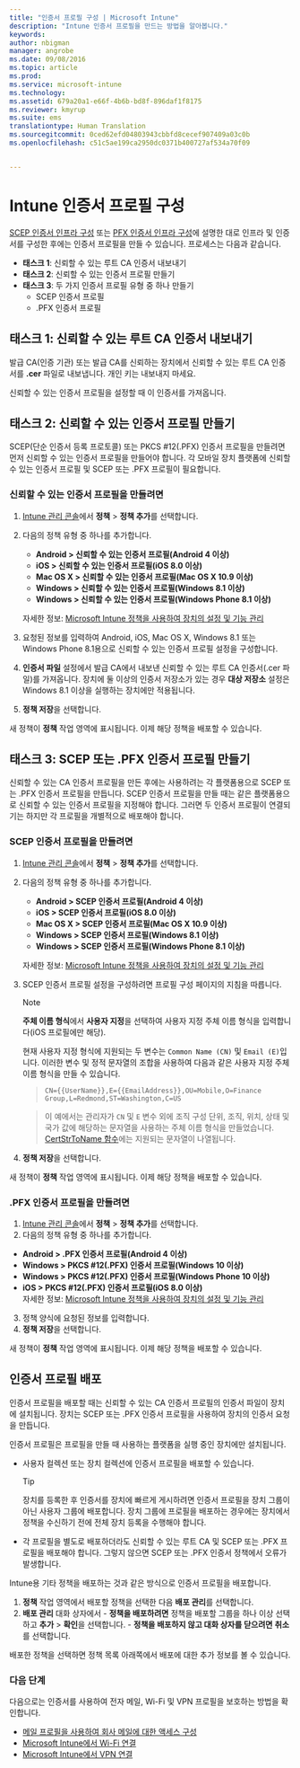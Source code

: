 ```yaml
---
title: "인증서 프로필 구성 | Microsoft Intune"
description: "Intune 인증서 프로필을 만드는 방법을 알아봅니다."
keywords: 
author: nbigman
manager: angrobe
ms.date: 09/08/2016
ms.topic: article
ms.prod: 
ms.service: microsoft-intune
ms.technology: 
ms.assetid: 679a20a1-e66f-4b6b-bd8f-896daf1f8175
ms.reviewer: kmyrup
ms.suite: ems
translationtype: Human Translation
ms.sourcegitcommit: 0ced62efd04803943cbbfd8cecef907409a03c0b
ms.openlocfilehash: c51c5ae199ca2950dc0371b400727af534a70f09


---
```


# Intune 인증서 프로필 구성
[SCEP 인증서 인프라 구성](configure-certificate-infrastructure-for-scep.md) 또는 [PFX 인증서 인프라 구성](configure-certificate-infrastructure-for-pfx.md)에 설명한 대로 인프라 및 인증서를 구성한 후에는 인증서 프로필을 만들 수 있습니다. 프로세스는 다음과 같습니다.

- **태스크 1**: 신뢰할 수 있는 루트 CA 인증서 내보내기
- **태스크 2**: 신뢰할 수 있는 인증서 프로필 만들기
- **태스크 3**: 두 가지 인증서 프로필 유형 중 하나 만들기
  - SCEP 인증서 프로필
  - .PFX 인증서 프로필

## **태스크 1**: 신뢰할 수 있는 루트 CA 인증서 내보내기
발급 CA(인증 기관) 또는 발급 CA를 신뢰하는 장치에서 신뢰할 수 있는 루트 CA 인증서를 **.cer** 파일로 내보냅니다. 개인 키는 내보내지 마세요.

신뢰할 수 있는 인증서 프로필을 설정할 때 이 인증서를 가져옵니다.

## **태스크 2**: 신뢰할 수 있는 인증서 프로필 만들기
SCEP(단순 인증서 등록 프로토콜) 또는 PKCS #12(.PFX) 인증서 프로필을 만들려면 먼저 신뢰할 수 있는 인증서 프로필을 만들어야 합니다. 각 모바일 장치 플랫폼에 신뢰할 수 있는 인증서 프로필 및 SCEP 또는 .PFX 프로필이 필요합니다.

### 신뢰할 수 있는 인증서 프로필을 만들려면

1.  [Intune 관리 콘솔](https://manage.microsoft.com)에서 **정책** &gt; **정책 추가**를 선택합니다.
2.  다음의 정책 유형 중 하나를 추가합니다.
    - **Android &gt; 신뢰할 수 있는 인증서 프로필(Android 4 이상)**
    - **iOS &gt; 신뢰할 수 있는 인증서 프로필(iOS 8.0 이상)**
    - **Mac OS X &gt; 신뢰할 수 있는 인증서 프로필(Mac OS X 10.9 이상)**
    - **Windows &gt; 신뢰할 수 있는 인증서 프로필(Windows 8.1 이상)**
    - **Windows &gt; 신뢰할 수 있는 인증서 프로필(Windows Phone 8.1 이상)**

    자세한 정보: [Microsoft Intune 정책을 사용하여 장치의 설정 및 기능 관리](manage-settings-and-features-on-your-devices-with-microsoft-intune-policies.md)

3.  요청된 정보를 입력하여 Android, iOS, Mac OS X, Windows 8.1 또는 Windows Phone 8.1용으로 신뢰할 수 있는 인증서 프로필 설정을 구성합니다. 
4.  **인증서 파일** 설정에서 발급 CA에서 내보낸 신뢰할 수 있는 루트 CA 인증서(.cer 파일)를 가져옵니다. 장치에 둘 이상의 인증서 저장소가 있는 경우 **대상 저장소** 설정은 Windows 8.1 이상을 실행하는 장치에만 적용됩니다.
    
4.  **정책 저장**을 선택합니다.

새 정책이 **정책** 작업 영역에 표시됩니다. 이제 해당 정책을 배포할 수 있습니다.

## **태스크 3**: SCEP 또는 .PFX 인증서 프로필 만들기
신뢰할 수 있는 CA 인증서 프로필을 만든 후에는 사용하려는 각 플랫폼용으로 SCEP 또는 .PFX 인증서 프로필을 만듭니다. SCEP 인증서 프로필을 만들 때는 같은 플랫폼용으로 신뢰할 수 있는 인증서 프로필을 지정해야 합니다. 그러면 두 인증서 프로필이 연결되기는 하지만 각 프로필을 개별적으로 배포해야 합니다.

### SCEP 인증서 프로필을 만들려면

1.  [Intune 관리 콘솔](https://manage.microsoft.com)에서 **정책** &gt; **정책 추가**를 선택합니다.
2.  다음의 정책 유형 중 하나를 추가합니다.
    - **Android &gt; SCEP 인증서 프로필(Android 4 이상)**
    - **iOS &gt; SCEP 인증서 프로필(iOS 8.0 이상)**
    - **Mac OS X &gt; SCEP 인증서 프로필(Mac OS X 10.9 이상)**
    - **Windows &gt; SCEP 인증서 프로필(Windows 8.1 이상)**
    - **Windows &gt; SCEP 인증서 프로필(Windows Phone 8.1 이상)**

    자세한 정보: [Microsoft Intune 정책을 사용하여 장치의 설정 및 기능 관리](manage-settings-and-features-on-your-devices-with-microsoft-intune-policies.md)

3.  SCEP 인증서 프로필 설정을 구성하려면 프로필 구성 페이지의 지침을 따릅니다.
    > [!NOTE]
    >
    > **주체 이름 형식**에서 **사용자 지정**을 선택하여 사용자 지정 주체 이름 형식을 입력합니다(iOS 프로필에만 해당).
    >
    > 현재 사용자 지정 형식에 지원되는 두 변수는 `Common Name (CN)` 및 `Email (E)`입니다. 이러한 변수 및 정적 문자열의 조합을 사용하여 다음과 같은 사용자 지정 주체 이름 형식을 만들 수 있습니다.

    >     CN={{UserName}},E={{EmailAddress}},OU=Mobile,O=Finance Group,L=Redmond,ST=Washington,C=US

    > 이 예에서는 관리자가 `CN` 및 `E` 변수 외에 조직 구성 단위, 조직, 위치, 상태 및 국가 값에 해당하는 문자열을 사용하는 주체 이름 형식을 만들었습니다. [CertStrToName 함수](https://msdn.microsoft.com/en-us/library/windows/desktop/aa377160.aspx)에는 지원되는 문자열이 나열됩니다.

4.  **정책 저장**을 선택합니다.

새 정책이 **정책** 작업 영역에 표시됩니다. 이제 해당 정책을 배포할 수 있습니다.

### .PFX 인증서 프로필을 만들려면

1.  [Intune 관리 콘솔](https://manage.microsoft.com)에서 **정책** &gt; **정책 추가**를 선택합니다.
2.  다음의 정책 유형 중 하나를 추가합니다.
  - **Android &gt; .PFX 인증서 프로필(Android 4 이상)**
  - **Windows &gt; PKCS #12(.PFX) 인증서 프로필(Windows 10 이상)**
  - **Windows &gt; PKCS #12(.PFX) 인증서 프로필(Windows Phone 10 이상)**
  - **iOS > PKCS #12(.PFX) 인증서 프로필(iOS 8.0 이상)**    
    자세한 정보: [Microsoft Intune 정책을 사용하여 장치의 설정 및 기능 관리](manage-settings-and-features-on-your-devices-with-microsoft-intune-policies.md)
3.  정책 양식에 요청된 정보를 입력합니다.
4.  **정책 저장**을 선택합니다.

새 정책이 **정책** 작업 영역에 표시됩니다. 이제 해당 정책을 배포할 수 있습니다.

## 인증서 프로필 배포
인증서 프로필을 배포할 때는 신뢰할 수 있는 CA 인증서 프로필의 인증서 파일이 장치에 설치됩니다. 장치는 SCEP 또는 .PFX 인증서 프로필을 사용하여 장치의 인증서 요청을 만듭니다.

인증서 프로필은 프로필을 만들 때 사용하는 플랫폼을 실행 중인 장치에만 설치됩니다.

-   사용자 컬렉션 또는 장치 컬렉션에 인증서 프로필을 배포할 수 있습니다.

    > [!TIP]
    > 장치를 등록한 후 인증서를 장치에 빠르게 게시하려면 인증서 프로필을 장치 그룹이 아닌 사용자 그룹에 배포합니다. 장치 그룹에 프로필을 배포하는 경우에는 장치에서 정책을 수신하기 전에 전체 장치 등록을 수행해야 합니다.

-   각 프로필을 별도로 배포하더라도 신뢰할 수 있는 루트 CA 및 SCEP 또는 .PFX 프로필을 배포해야 합니다. 그렇지 않으면 SCEP 또는 .PFX 인증서 정책에서 오류가 발생합니다.

Intune용 기타 정책을 배포하는 것과 같은 방식으로 인증서 프로필을 배포합니다.

1.  **정책** 작업 영역에서 배포할 정책을 선택한 다음 **배포 관리**를 선택합니다.
2.   **배포 관리** 대화 상자에서
    -   **정책을 배포하려면** 정책을 배포할 그룹을 하나 이상 선택하고 **추가** &gt; **확인**을 선택합니다.
    -   **정책을 배포하지 않고 대화 상자를 닫으려면** **취소**를 선택합니다.

배포한 정책을 선택하면 정책 목록 아래쪽에서 배포에 대한 추가 정보를 볼 수 있습니다.

### 다음 단계

다음으로는 인증서를 사용하여 전자 메일, Wi-Fi 및 VPN 프로필을 보호하는 방법을 확인합니다.

-  [메일 프로필을 사용하여 회사 메일에 대한 액세스 구성](configure-access-to-corporate-email-using-email-profiles-with-Microsoft-Intune.md)
-  [Microsoft Intune에서 Wi-Fi 연결](wi-fi-connections-in-microsoft-intune.md)
-  [Microsoft Intune에서 VPN 연결](vpn-connections-in-microsoft-intune.md)



<!--HONumber=Sep16_HO3-->


